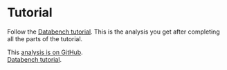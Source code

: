 # Tutorial

Follow the [Databench tutorial](). This is the analysis you get after
completing all the parts of the tutorial.

<i class="fa fa-fw fa-github"></i>
This [analysis is on GitHub](https://github.com/svenkreiss/databench_examples/tree/master/analyses/tutorial/).<br />
<i class="fa fa-fw fa-external-link"></i>
[Databench tutorial](http://www.svenkreiss.com/databench/v0.3/tutorial.html).
